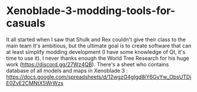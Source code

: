 # Xenoblade-3-modding-tools-for-casuals
It all started when I saw that Shulk and Rex couldn't give their class to the main team
It's ambitious, but the ultimate goal is to create software that can at least simplify modding development (I have some knowledge of Qt, it's time to use it).
I never thanks enough the World Tree Research for his huge work (https://discord.gg/27Wz4QB).
There's a sheet who contains database of all models and maps in Xenoblade 3 : https://docs.google.com/spreadsheets/d/12wgzG4gIgd8iY6GyYw_ObsUTDjE0ZvE2CMNtX5WrWzs
